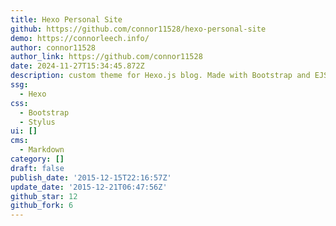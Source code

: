 ```yaml
---
title: Hexo Personal Site
github: https://github.com/connor11528/hexo-personal-site
demo: https://connorleech.info/
author: connor11528
author_link: https://github.com/connor11528
date: 2024-11-27T15:34:45.872Z
description: custom theme for Hexo.js blog. Made with Bootstrap and EJS
ssg:
  - Hexo
css:
  - Bootstrap
  - Stylus
ui: []
cms:
  - Markdown
category: []
draft: false
publish_date: '2015-12-15T22:16:57Z'
update_date: '2015-12-21T06:47:56Z'
github_star: 12
github_fork: 6
---
```

